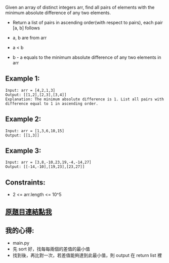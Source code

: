 Given an array of distinct integers arr, find all pairs of elements with the minimum absolute difference of any two elements. 

* Return a list of pairs in ascending order(with respect to pairs), each pair [a, b] follows

* a, b are from arr
* a < b
* b - a equals to the minimum absolute difference of any two elements in arr
 

## Example 1:

	Input: arr = [4,2,1,3]
	Output: [[1,2],[2,3],[3,4]]
	Explanation: The minimum absolute difference is 1. List all pairs with difference equal to 1 in ascending order.

## Example 2:

	Input: arr = [1,3,6,10,15]
	Output: [[1,3]]
	
## Example 3:

	Input: arr = [3,8,-10,23,19,-4,-14,27]
	Output: [[-14,-10],[19,23],[23,27]]
 

## Constraints:

* 2 <= arr.length <= 10^5

## [原題目連結點我](https://leetcode.com/problems/minimum-absolute-difference/)
	
## 我的心得:
* main.py
* 先 sort 好，找每每兩個的差值的最小值
* 找到後，再比對一次，若差值能夠達到此最小值，則 output 在 return list 裡
